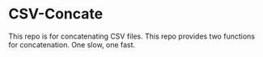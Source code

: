 # CSV-Concate
This repo is for concatenating CSV files. This repo provides two functions for concatenation. One slow, one fast. 
